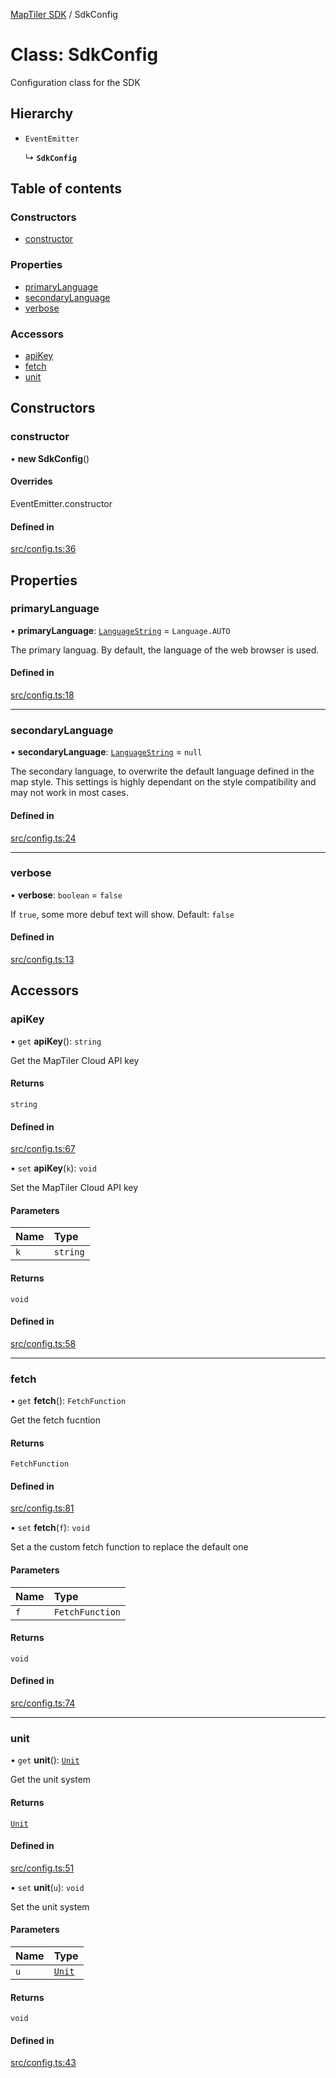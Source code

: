 [MapTiler SDK](../README.md) / SdkConfig

# Class: SdkConfig

Configuration class for the SDK

## Hierarchy

- `EventEmitter`

  ↳ **`SdkConfig`**

## Table of contents

### Constructors

- [constructor](SdkConfig.md#constructor)

### Properties

- [primaryLanguage](SdkConfig.md#primarylanguage)
- [secondaryLanguage](SdkConfig.md#secondarylanguage)
- [verbose](SdkConfig.md#verbose)

### Accessors

- [apiKey](SdkConfig.md#apikey)
- [fetch](SdkConfig.md#fetch)
- [unit](SdkConfig.md#unit)

## Constructors

### constructor

• **new SdkConfig**()

#### Overrides

EventEmitter.constructor

#### Defined in

[src/config.ts:36](https://github.com/maptiler/maptiler-sdk-js/blob/1f4ea9e/src/config.ts#L36)

## Properties

### primaryLanguage

• **primaryLanguage**: [`LanguageString`](../README.md#languagestring) = `Language.AUTO`

The primary languag. By default, the language of the web browser is used.

#### Defined in

[src/config.ts:18](https://github.com/maptiler/maptiler-sdk-js/blob/1f4ea9e/src/config.ts#L18)

___

### secondaryLanguage

• **secondaryLanguage**: [`LanguageString`](../README.md#languagestring) = `null`

The secondary language, to overwrite the default language defined in the map style.
This settings is highly dependant on the style compatibility and may not work in most cases.

#### Defined in

[src/config.ts:24](https://github.com/maptiler/maptiler-sdk-js/blob/1f4ea9e/src/config.ts#L24)

___

### verbose

• **verbose**: `boolean` = `false`

If `true`, some more debuf text will show. Default: `false`

#### Defined in

[src/config.ts:13](https://github.com/maptiler/maptiler-sdk-js/blob/1f4ea9e/src/config.ts#L13)

## Accessors

### apiKey

• `get` **apiKey**(): `string`

Get the MapTiler Cloud API key

#### Returns

`string`

#### Defined in

[src/config.ts:67](https://github.com/maptiler/maptiler-sdk-js/blob/1f4ea9e/src/config.ts#L67)

• `set` **apiKey**(`k`): `void`

Set the MapTiler Cloud API key

#### Parameters

| Name | Type |
| :------ | :------ |
| `k` | `string` |

#### Returns

`void`

#### Defined in

[src/config.ts:58](https://github.com/maptiler/maptiler-sdk-js/blob/1f4ea9e/src/config.ts#L58)

___

### fetch

• `get` **fetch**(): `FetchFunction`

Get the fetch fucntion

#### Returns

`FetchFunction`

#### Defined in

[src/config.ts:81](https://github.com/maptiler/maptiler-sdk-js/blob/1f4ea9e/src/config.ts#L81)

• `set` **fetch**(`f`): `void`

Set a the custom fetch function to replace the default one

#### Parameters

| Name | Type |
| :------ | :------ |
| `f` | `FetchFunction` |

#### Returns

`void`

#### Defined in

[src/config.ts:74](https://github.com/maptiler/maptiler-sdk-js/blob/1f4ea9e/src/config.ts#L74)

___

### unit

• `get` **unit**(): [`Unit`](../README.md#unit)

Get the unit system

#### Returns

[`Unit`](../README.md#unit)

#### Defined in

[src/config.ts:51](https://github.com/maptiler/maptiler-sdk-js/blob/1f4ea9e/src/config.ts#L51)

• `set` **unit**(`u`): `void`

Set the unit system

#### Parameters

| Name | Type |
| :------ | :------ |
| `u` | [`Unit`](../README.md#unit) |

#### Returns

`void`

#### Defined in

[src/config.ts:43](https://github.com/maptiler/maptiler-sdk-js/blob/1f4ea9e/src/config.ts#L43)
